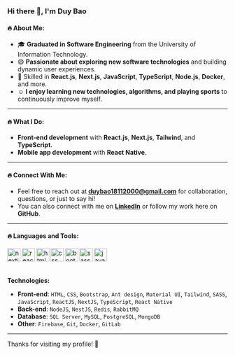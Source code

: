 ### Hi there 👋, I'm Duy Bao

#### :fire: About Me:
- 🎓 **Graduated in Software Engineering** from the University of Information Technology.
- 😄 **Passionate about exploring new software technologies** and building dynamic user experiences.
- 💬 Skilled in **React.js**, **Next.js**, **JavaScript**, **TypeScript**, **Node.js**, **Docker**, and more.
- :relaxed: **I enjoy learning new technologies, algorithms, and playing sports** to continuously improve myself.

---

#### :fire: What I Do:
- **Front-end development** with **React.js**, **Next.js**, **Tailwind**, and **TypeScript**.
- **Mobile app development** with **React Native**.

---

#### :fire: Connect With Me:
- Feel free to reach out at **[duybao18112000@gmail.com](mailto:duybao18112000@gmail.com)** for collaboration, questions, or just to say hi!
- You can also connect with me on **[LinkedIn](https://www.linkedin.com/in/luong-duy-bao/)** or follow my work here on **GitHub**.

---

#### :fire: Languages and Tools:
<p>
<img align="left" alt="nextjs" width="30px" src="https://images-cdn.openxcell.com/wp-content/uploads/2024/07/24154156/dango-inner-2.webp" />
<img align="left" alt="reactjs" width="30px" src="https://www.pngfind.com/pngs/m/685-6854994_react-logo-no-background-hd-png-download.png" />
<img align="left" alt="html" width="30px" src="https://upload.wikimedia.org/wikipedia/commons/thumb/8/80/HTML5_logo_resized.svg/1200px-HTML5_logo_resized.svg.png" />
<img align="left" alt="css" width="30px" src="https://upload.wikimedia.org/wikipedia/commons/thumb/d/d5/CSS3_logo_and_wordmark.svg/1200px-CSS3_logo_and_wordmark.svg.png" />
<img align="left" alt="bootstrap" width="30px" src="https://getbootstrap.com/docs/4.6/assets/brand/bootstrap-social-logo.png" />
<img align="left" alt="sass" width="30px" src="https://upload.wikimedia.org/wikipedia/commons/thumb/9/96/Sass_Logo_Color.svg/1200px-Sass_Logo_Color.svg.png" />
<img align="left" alt="javascript" width="30px" src="https://brandslogos.com/wp-content/uploads/images/large/javascript-logo.png" />
</p>

<br />
<br />
<br />

**Technologies:**

* **Front-end**: `HTML`, `CSS`, `Bootstrap`,  `Ant design`, `Material UI`, `Tailwind`, `SASS`, `JavaScript`, `ReactJS`, `NextJS`, `TypeScript`, `React Native`
* **Back-end**: `NodeJS`, `NestJS`, `Redis`, `RabbitMQ`
* **Database**: `SQL Server`, `MySQL`, `PostgreSQL`, `MongoDB`
* **Other**: `Firebase`, `Git`, `Docker`, `GitLab`

---

Thanks for visiting my profile! 🙌
